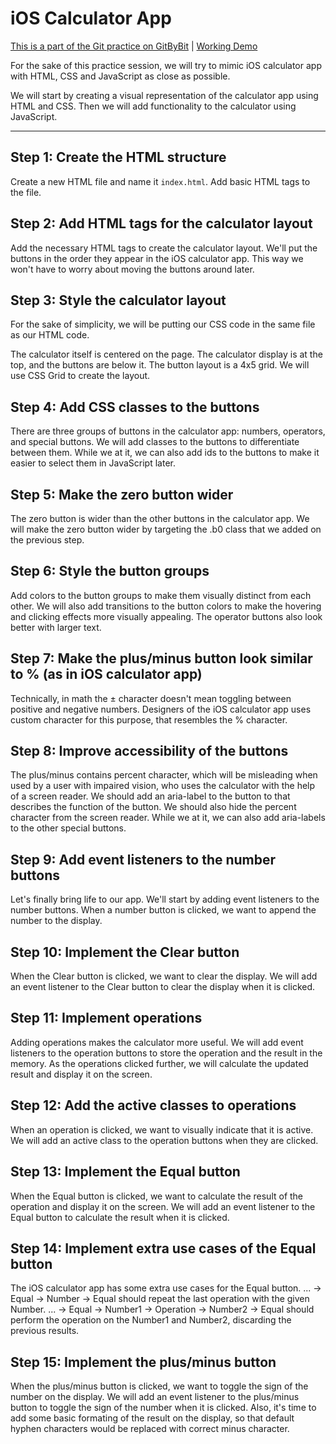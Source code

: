 # iOS Calculator App

[This is a part of the Git practice on GitByBit](https://gitbybit.com/) | [Working Demo](https://neochief.github.io/gitbybit-calc/)

For the sake of this practice session, we will try to mimic iOS calculator app with HTML, CSS and JavaScript as close as possible.

We will start by creating a visual representation of the calculator app using HTML and CSS. Then we will add functionality to the calculator using JavaScript.

---


## Step 1: Create the HTML structure

Create a new HTML file and name it `index.html`. Add basic HTML tags to the file.


## Step 2: Add HTML tags for the calculator layout

Add the necessary HTML tags to create the calculator layout. We'll put the buttons in the order they appear in the iOS calculator app. This way we won't have to worry about moving the buttons around later.


## Step 3: Style the calculator layout

For the sake of simplicity, we will be putting our CSS code in the same file as our HTML code.

The calculator itself is centered on the page. The calculator display is at the top, and the buttons are below it. The button layout is a 4x5 grid. We will use CSS Grid to create the layout.


## Step 4: Add CSS classes to the buttons

There are three groups of buttons in the calculator app: numbers, operators, and special buttons. We will add classes to the buttons to differentiate between them. While we at it, we can also add ids to the buttons to make it easier to select them in JavaScript later.


## Step 5: Make the zero button wider

The zero button is wider than the other buttons in the calculator app. We will make the zero button wider by targeting the .b0 class that we added on the previous step.


## Step 6: Style the button groups

Add colors to the button groups to make them visually distinct from each other. We will also add transitions to the button colors to make the hovering and clicking effects more visually appealing. The operator buttons also look better with larger text.


## Step 7: Make the plus/minus button look similar to % (as in iOS calculator app)

Technically, in math the ± character doesn't mean toggling between positive and negative numbers. Designers of the iOS calculator app uses custom character for this purpose, that resembles the % character.


## Step 8: Improve accessibility of the buttons

The plus/minus contains percent character, which will be misleading when used by a user with impaired vision, who uses the calculator with the help of a screen reader. We should add an aria-label to the button to that describes the function of the button. We should also hide the percent character from the screen reader. While we at it, we can also add aria-labels to the other special buttons.


## Step 9: Add event listeners to the number buttons

Let's finally bring life to our app. We'll start by adding event listeners to the number buttons. When a number button is clicked, we want to append the number to the display.


## Step 10: Implement the Clear button

When the Clear button is clicked, we want to clear the display. We will add an event listener to the Clear button to clear the display when it is clicked.


## Step 11: Implement operations

Adding operations makes the calculator more useful. We will add event listeners to the operation buttons to store the operation and the result in the memory. As the operations clicked further, we will calculate the updated result and display it on the screen.


## Step 12: Add the active classes to operations

When an operation is clicked, we want to visually indicate that it is active. We will add an active class to the operation buttons when they are clicked.


## Step 13: Implement the Equal button

When the Equal button is clicked, we want to calculate the result of the operation and display it on the screen. We will add an event listener to the Equal button to calculate the result when it is clicked.


## Step 14: Implement extra use cases of the Equal button

The iOS calculator app has some extra use cases for the Equal button. ... → Equal → Number → Equal should repeat the last operation with the given Number. ... → Equal → Number1 → Operation → Number2 → Equal should perform the operation on the Number1 and Number2, discarding the previous results.


## Step 15: Implement the plus/minus button

When the plus/minus button is clicked, we want to toggle the sign of the number on the display. We will add an event listener to the plus/minus button to toggle the sign of the number when it is clicked. Also, it's time to add some basic formating of the result on the display, so that default hyphen characters would be replaced with correct minus character.